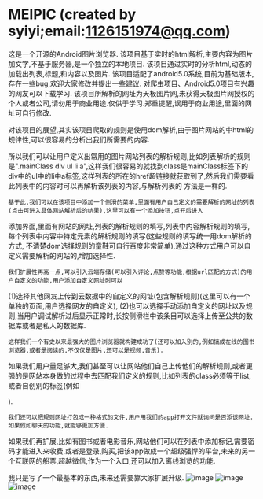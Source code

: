 # MEIPIC (created by syiyi;email:1126151974@qq.com)
这是一个开源的Android图片浏览器.
该项目基于实时的html解析,主要内容为图片加文字,不基于服务器,是一个独立的本地项目.
该项目通过实时的分析html,动态的加载出列表,标题,和内容以及图片.
该项目适配了android5.0系统,目前为基础版本,存在一些bug,欢迎大家修改并提出一些建议.
对爬虫项目、Android5.0项目有兴趣的网友可以下载学习.
该项目所解析的网址为天极图片网,未获得天极图片网授权的个人或者公司,请勿用于商业用途.仅供于学习.郑重提醒,误用于商业用途,里面的网址可自行修改.


对该项目的展望,其实该项目爬取的规则是使用dom解析,由于图片网站的中html的规律性,可以很容易的分析出我们所需要的内容.

   所以我们可以让用户定义出常用的图片网站列表的解析规则,比如列表解析的规则是".mainClass div ul li a",这样我们很容易的就找到class是mainClass标签下的
div中的ul中的li中a标签,这样列表的所在的href超链接就获取到了,然后我们需要看此列表中的内容时可以再解析该列表的内容,与解析列表的
方法是一样的.

    基于此,我们可以在该项目中添加一个侧滑的菜单,里面有用户自己定义的需要解析的网址的列表(点击可进入具体网站解析后的结果),这里可以有一个添加按钮,点开后进入
添加界面,里面有网站的网址,列表的解析规则的填写,列表中内容解析规则的填写,每个列表中内容中特定元素的解析规则的填写(这些规则的填写统一用dom解析的方式,
不清楚dom选择规则的童鞋可自行百度非常简单),通过这种方式用户可以自定义需要解析的网站的,增加选择性.


    我们扩展性再高一点,可以引入云端存储(可以引入评论,点赞等功能,根据url匹配的方式)的用户自定义的功能,用户添加自定义网址时可以
(1)选择其他网友上传到云数据中的自定义的网址(包含解析规则)(这里可以有一个单独的页面,用户选择网友的自定义),
(2)也可以选择手动添加自定义的网址以及规则,当用户调试解析过后显示正常时,长按侧滑栏中该条目可以选择上传至公共的数据库或者是私人的数据库.
    
    这样我们一个有史以来最强大的图片浏览器就构建成功了(还可以加入别的,例如搞成在线的图书浏览器,或者是阅读的,不仅仅是图片,还可以是视频,音乐).
如果我们用户量足够大,我们甚至可以让网站他们自己上传他们的解析规则,或者更强的是网站本身做的过程中去匹配我们定义的规则,比如列表的class必须等于list,或者自创别的标签(例如<div mplist="fds"/>).
    
    我们还可以把规则网址打包成一种格式的文件,用户用我们的app打开文件就询问是否添该网址.如果假如聊天的功能,就能够更加方便.
如果我们再扩展,比如有图书或者电影音乐,网站他们可以在列表中添加标记,需要密码才能进入来收费,或者是登录,购买,把该app做成一个超级强悍的平台,未来的另一个互联网的船票,超越微信,作为一个入口,还可以加入离线浏览的功能.

我只是写了一个最基本的东西,未来还需要靠大家扩展升级.
![image](https://github.com/s949492225/MEIPIC/blob/master/0.jpg)
![image](https://github.com/s949492225/MEIPIC/blob/master/1.jpg)
![image](https://github.com/s949492225/MEIPIC/blob/master/2.jpg)
